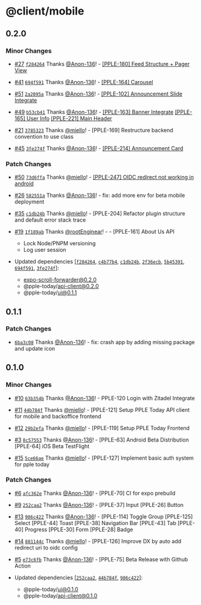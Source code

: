 # @client/mobile

## 0.2.0

### Minor Changes

- [#27](https://github.com/PPLEThai/pple-today/pull/27) [`f284264`](https://github.com/PPLEThai/pple-today/commit/f2842645e0998c6e7f71d4a8a679e6965b61d9c5) Thanks [@Anon-136](https://github.com/Anon-136)! - [[PPLE-180] Feed Structure + Pager View](https://linear.app/snts/issue/PPLE-180/pager)

- [#41](https://github.com/PPLEThai/pple-today/pull/41) [`694f591`](https://github.com/PPLEThai/pple-today/commit/694f59156ac37cd2681469f273a5fcb14e888ed2) Thanks [@Anon-136](https://github.com/Anon-136)! - [[PPLE-164] Carousel](https://linear.app/snts/issue/PPLE-164/carousel)

- [#51](https://github.com/PPLEThai/pple-today/pull/51) [`2a2095a`](https://github.com/PPLEThai/pple-today/commit/2a2095a6ca259ea29efc402f7d2a5a6f38fe05f1) Thanks [@Anon-136](https://github.com/Anon-136)! - [[PPLE-102] Announcement Slide Integrate](https://linear.app/snts/issue/PPLE-102/announcement-slide-integrate)

- [#49](https://github.com/PPLEThai/pple-today/pull/49) [`b53cb41`](https://github.com/PPLEThai/pple-today/commit/b53cb41e970c77802cf9e45a6b049facd842a23b) Thanks [@Anon-136](https://github.com/Anon-136)! - [[PPLE-163] Banner Integrate](https://linear.app/snts/issue/PPLE-163/banner-integrate)
  [[PPLE-165] User Info](https://linear.app/snts/issue/PPLE-165/user-info)
  [[PPLE-221] Main Header](https://linear.app/snts/issue/PPLE-221/main-header)

- [#21](https://github.com/PPLEThai/pple-today/pull/21) [`3785323`](https://github.com/PPLEThai/pple-today/commit/378532394f5201053c1ab4e23eb178a9b9f0de0c) Thanks [@miello](https://github.com/miello)! - [PPLE-169] Restructure backend convention to use class

- [#45](https://github.com/PPLEThai/pple-today/pull/45) [`3fe274f`](https://github.com/PPLEThai/pple-today/commit/3fe274f63a5e112086581e6ef1b09715e57ad1d1) Thanks [@Anon-136](https://github.com/Anon-136)! - [[PPLE-214] Announcement Card](https://linear.app/snts/issue/PPLE-214/announcement-card)

### Patch Changes

- [#50](https://github.com/PPLEThai/pple-today/pull/50) [`73d6ffa`](https://github.com/PPLEThai/pple-today/commit/73d6ffabd4dc159ca1a35e41904965babe10b8ee) Thanks [@miello](https://github.com/miello)! - [[PPLE-247] OIDC redirect not working in android](https://linear.app/snts/issue/PPLE-247/oidc-redirect-not-working-in-android)

- [#26](https://github.com/PPLEThai/pple-today/pull/26) [`582551a`](https://github.com/PPLEThai/pple-today/commit/582551a28c606889dae9f3711d94f1f5df360d71) Thanks [@Anon-136](https://github.com/Anon-136)! - fix: add more env for beta mobile deployment

- [#35](https://github.com/PPLEThai/pple-today/pull/35) [`c1db24b`](https://github.com/PPLEThai/pple-today/commit/c1db24be93cd2b3f59728268380d919b9fa276d0) Thanks [@miello](https://github.com/miello)! - [PPLE-204] Refactor plugin structure and default error stack trace

- [#19](https://github.com/PPLEThai/pple-today/pull/19) [`1f189ab`](https://github.com/PPLEThai/pple-today/commit/1f189abd417c91208bc646570f4b3d4d3b4971d2) Thanks [@rootEnginear](https://github.com/rootEnginear)! - - [PPLE-161] About Us API
  - Lock Node/PNPM versioning
  - Log user session
- Updated dependencies [[`f284264`](https://github.com/PPLEThai/pple-today/commit/f2842645e0998c6e7f71d4a8a679e6965b61d9c5), [`c4b77b4`](https://github.com/PPLEThai/pple-today/commit/c4b77b46708723d0a88a8551f0e1b794eb813c56), [`c1db24b`](https://github.com/PPLEThai/pple-today/commit/c1db24be93cd2b3f59728268380d919b9fa276d0), [`2f36ecb`](https://github.com/PPLEThai/pple-today/commit/2f36ecbfb1b04b3c345da13e482134991f356763), [`5b45391`](https://github.com/PPLEThai/pple-today/commit/5b45391ed4ff646d2916fd6aea67a0656df37ccf), [`694f591`](https://github.com/PPLEThai/pple-today/commit/694f59156ac37cd2681469f273a5fcb14e888ed2), [`3fe274f`](https://github.com/PPLEThai/pple-today/commit/3fe274f63a5e112086581e6ef1b09715e57ad1d1)]:
  - expo-scroll-forwarder@0.2.0
  - @pple-today/api-client@0.2.0
  - @pple-today/ui@0.1.1

## 0.1.1

### Patch Changes

- [`6ba3c08`](https://github.com/PPLEThai/pple-today/commit/6ba3c089b1f73607fef2229c62754975ca4b4a50) Thanks [@Anon-136](https://github.com/Anon-136)! - fix: crash app by adding missing package and update icon

## 0.1.0

### Minor Changes

- [#10](https://github.com/PPLEThai/pple-today/pull/10) [`63b354b`](https://github.com/PPLEThai/pple-today/commit/63b354b3af6a4519b690a904c507e9a20d2805ea) Thanks [@Anon-136](https://github.com/Anon-136)! - PPLE-120 Login with Zitadel Integrate

- [#11](https://github.com/PPLEThai/pple-today/pull/11) [`44b784f`](https://github.com/PPLEThai/pple-today/commit/44b784f573c741b294a03654851b572345fe9c99) Thanks [@miello](https://github.com/miello)! - [PPLE-121] Setup PPLE Today API client for mobile and backoffice frontend

- [#12](https://github.com/PPLEThai/pple-today/pull/12) [`29b2efa`](https://github.com/PPLEThai/pple-today/commit/29b2efa55ee2c899b6e039836f457f18d9a41690) Thanks [@miello](https://github.com/miello)! - [PPLE-119] Setup PPLE Today Frontend

- [#3](https://github.com/PPLEThai/pple-today/pull/3) [`8c57553`](https://github.com/PPLEThai/pple-today/commit/8c575534aa95c140c767b695fe7bd8b81a04bb13) Thanks [@Anon-136](https://github.com/Anon-136)! - [PPLE-63] Android Beta Distribution
  [PPLE-64] iOS Beta TestFlight

- [#15](https://github.com/PPLEThai/pple-today/pull/15) [`5ce66ae`](https://github.com/PPLEThai/pple-today/commit/5ce66ae0c00f13964e08f2c07882129b985e70e9) Thanks [@miello](https://github.com/miello)! - [PPLE-127] Implement basic auth system for pple today

### Patch Changes

- [#6](https://github.com/PPLEThai/pple-today/pull/6) [`afc362e`](https://github.com/PPLEThai/pple-today/commit/afc362ee7ffd97166ee48ef4c95285d940cf1340) Thanks [@Anon-136](https://github.com/Anon-136)! - [PPLE-70] CI for expo prebuild

- [#9](https://github.com/PPLEThai/pple-today/pull/9) [`252caa2`](https://github.com/PPLEThai/pple-today/commit/252caa21c737dc2d11f5b2cfecf08643e7571893) Thanks [@Anon-136](https://github.com/Anon-136)! - [PPLE-37] Input
  [PPLE-26] Button

- [#13](https://github.com/PPLEThai/pple-today/pull/13) [`986c422`](https://github.com/PPLEThai/pple-today/commit/986c42226c161b5379193012bf929c573f1dd95c) Thanks [@Anon-136](https://github.com/Anon-136)! - [PPLE-114] Toggle Group
  [PPLE-125] Select
  [PPLE-44] Toast
  [PPLE-38] Navigation Bar
  [PPLE-43] Tab
  [PPLE-40] Progress
  [PPLE-30] Form
  [PPLE-28] Badge

- [#14](https://github.com/PPLEThai/pple-today/pull/14) [`881144c`](https://github.com/PPLEThai/pple-today/commit/881144cafc7181126ef70e74b0f9febfa7a9fef7) Thanks [@miello](https://github.com/miello)! - [PPLE-126] Improve DX by auto add redirect uri to oidc config

- [#5](https://github.com/PPLEThai/pple-today/pull/5) [`e73c6fb`](https://github.com/PPLEThai/pple-today/commit/e73c6fb79fdae682458906e0db642912c186a03d) Thanks [@Anon-136](https://github.com/Anon-136)! - [PPLE-75] Beta Release with Github Action

- Updated dependencies [[`252caa2`](https://github.com/PPLEThai/pple-today/commit/252caa21c737dc2d11f5b2cfecf08643e7571893), [`44b784f`](https://github.com/PPLEThai/pple-today/commit/44b784f573c741b294a03654851b572345fe9c99), [`986c422`](https://github.com/PPLEThai/pple-today/commit/986c42226c161b5379193012bf929c573f1dd95c)]:
  - @pple-today/ui@0.1.0
  - @pple-today/api-client@0.1.0
